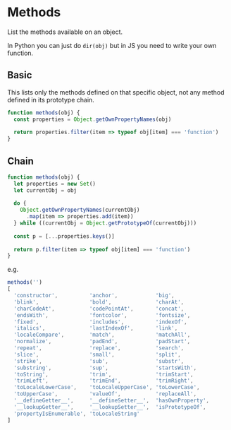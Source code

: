 # Methods

List the methods available on an object.

In Python you can just do `dir(obj)` but in JS you need to write your own function.


## Basic

This lists only the methods defined on that specific object, not any method defined in its prototype chain.

```javascript
function methods(obj) { 
  const properties = Object.getOwnPropertyNames(obj) 
  
  return properties.filter(item => typeof obj[item] === 'function')
}
```


## Chain

```javascript
function methods(obj) {
  let properties = new Set()
  let currentObj = obj
  
  do {
    Object.getOwnPropertyNames(currentObj)
      .map(item => properties.add(item))
  } while ((currentObj = Object.getPrototypeOf(currentObj)))
  
  const p = [...properties.keys()]
  
  return p.filter(item => typeof obj[item] === 'function')
}
```

e.g.

```javascript
methods('')
[
  'constructor',          'anchor',            'big',
  'blink',                'bold',              'charAt',
  'charCodeAt',           'codePointAt',       'concat',
  'endsWith',             'fontcolor',         'fontsize',
  'fixed',                'includes',          'indexOf',
  'italics',              'lastIndexOf',       'link',
  'localeCompare',        'match',             'matchAll',
  'normalize',            'padEnd',            'padStart',
  'repeat',               'replace',           'search',
  'slice',                'small',             'split',
  'strike',               'sub',               'substr',
  'substring',            'sup',               'startsWith',
  'toString',             'trim',              'trimStart',
  'trimLeft',             'trimEnd',           'trimRight',
  'toLocaleLowerCase',    'toLocaleUpperCase', 'toLowerCase',
  'toUpperCase',          'valueOf',           'replaceAll',
  '__defineGetter__',     '__defineSetter__',  'hasOwnProperty',
  '__lookupGetter__',     '__lookupSetter__',  'isPrototypeOf',
  'propertyIsEnumerable', 'toLocaleString'
]
```
